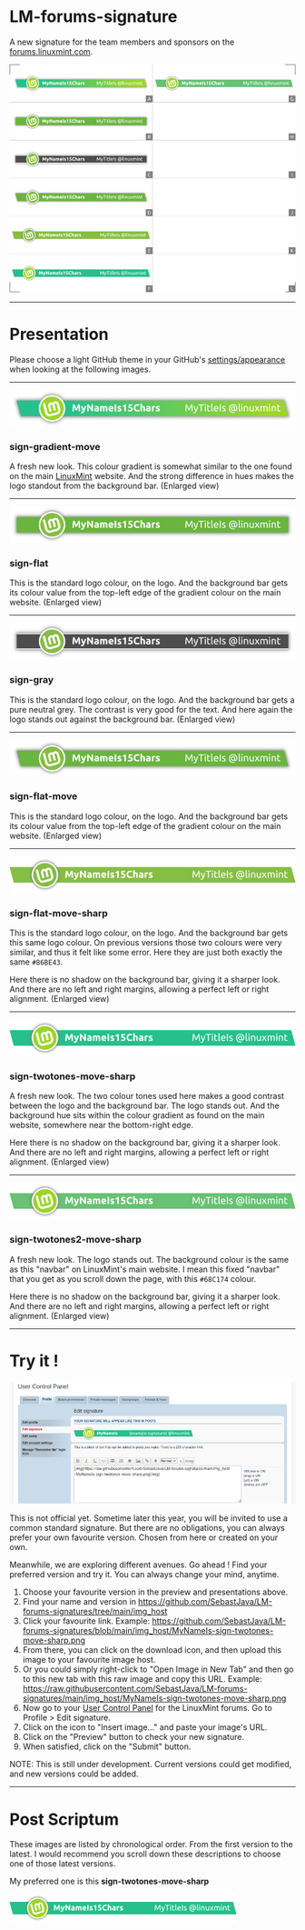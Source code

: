 # LM-forums-signature

A new signature for the team members and sponsors on the [forums.linuxmint.com](https://forums.linuxmint.com).  

![preview](preview.png)

------

# Presentation
Please choose a light GitHub theme in your GitHub's [settings/appearance](https://github.com/settings/appearance) when looking at the following images.

------

![](sign-gradient-move-2X.png)
### sign-gradient-move
A fresh new look. This colour gradient is somewhat similar to the one found on the main [LinuxMint](https://linuxmint.com/) website. And the strong difference in hues makes the logo standout from the background bar. (Enlarged view)

------

![](sign-flat-2X.png)
### sign-flat
This is the standard logo colour, on the logo. And the background bar gets its colour value from the top-left edge of the gradient colour on the main website. (Enlarged view)

------

![](sign-gray-2X.png)
### sign-gray
This is the standard logo colour, on the logo. And the background bar gets a pure neutral grey. The contrast is very good for the text. And here again the logo stands out against the background bar. (Enlarged view)

------

![](sign-flat-move-2X.png)
### sign-flat-move
This is the standard logo colour, on the logo. And the background bar gets its colour value from the top-left edge of the gradient colour on the main website. (Enlarged view)

------

![](sign-flat-move-sharp-2X.png)
### sign-flat-move-sharp
This is the standard logo colour, on the logo. And the background bar gets this same logo colour. On previous versions those two colours were very similar, and thus it felt like some error. Here they are just both exactly the same `#86BE43`.

Here there is no shadow on the background bar, giving it a sharper look. And there are no left and right margins, allowing a perfect left or right alignment. (Enlarged view)

------

![](sign-twotones-move-sharp-2X.png)
### sign-twotones-move-sharp
A fresh new look. The two colour tones used here makes a good contrast between the logo and the background bar. The logo stands out. And the background hue sits within the colour gradient as found on the main website, somewhere near the bottom-right edge.

Here there is no shadow on the background bar, giving it a sharper look. And there are no left and right margins, allowing a perfect left or right alignment. (Enlarged view)

------

![](sign-twotones2-move-sharp-2X.png)
### sign-twotones2-move-sharp
A fresh new look. The logo stands out. The background colour is the same as this "navbar" on LinuxMint's main website. I mean this fixed "navbar" that you get as you scroll down the page, with this `#68C174` colour.

Here there is no shadow on the background bar, giving it a sharper look. And there are no left and right margins, allowing a perfect left or right alignment. (Enlarged view)

------

# Try it !

![UCP-EditSignature-example](UCP-EditSignature.png)

This is not official yet. Sometime later this year, you will be invited to use a common standard signature. But there are no obligations, you can always prefer your own favourite version. Chosen from here or created on your own.

Meanwhile, we are exploring different avenues. Go ahead ! Find your preferred version and try it. You can always change your mind, anytime.

1. Choose your favourite version in the preview and presentations above.
1. Find your name and version in https://github.com/SebastJava/LM-forums-signatures/tree/main/img_host
1. Click your favourite link. Example: https://github.com/SebastJava/LM-forums-signatures/blob/main/img_host/MyNameIs-sign-twotones-move-sharp.png
1. From there, you can click on the download icon, and then upload this image to your favourite image host.
1. Or you could simply right-click to "Open Image in New Tab" and then go to this new tab with this raw image and copy this URL. Example: https://raw.githubusercontent.com/SebastJava/LM-forums-signatures/main/img_host/MyNameIs-sign-twotones-move-sharp.png
1. Now go to your [User Control Panel](https://forums.linuxmint.com/ucp.php) for the LinuxMint forums. Go to Profile > Edit signature.
1. Click on the icon to "Insert image..." and paste your image's URL.  
1. Click on the "Preview" button to check your new signature.
1. When satisfied, click on the "Submit" button.

NOTE: This is still under development. Current versions could get modified, and new versions could be added.

------

# Post Scriptum

These images are listed by chronological order. From the first version to the latest. I would recommend you scroll down these descriptions to choose one of those latest versions.

My preferred one is this **sign-twotones-move-sharp**

![](sign-twotones-move-sharp.png)